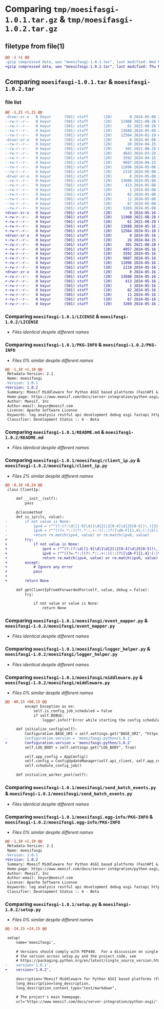 # Comparing `tmp/moesifasgi-1.0.1.tar.gz` & `tmp/moesifasgi-1.0.2.tar.gz`

## filetype from file(1)

```diff
@@ -1 +1 @@
-gzip compressed data, was "moesifasgi-1.0.1.tar", last modified: Wed May  8 23:35:03 2024, max compression
+gzip compressed data, was "moesifasgi-1.0.2.tar", last modified: Thu May 16 22:48:35 2024, max compression
```

## Comparing `moesifasgi-1.0.1.tar` & `moesifasgi-1.0.2.tar`

### file list

```diff
@@ -1,21 +1,21 @@
-drwxr-xr-x   0 keyur      (501) staff       (20)        0 2024-05-08 23:35:03.221683 moesifasgi-1.0.1/
--rw-r--r--   0 keyur      (501) staff       (20)    11908 2021-08-28 00:36:27.000000 moesifasgi-1.0.1/LICENSE
--rw-r--r--   0 keyur      (501) staff       (20)       61 2021-08-28 00:36:31.000000 moesifasgi-1.0.1/MANIFEST.in
--rw-r--r--   0 keyur      (501) staff       (20)    13688 2024-05-08 23:35:03.221842 moesifasgi-1.0.1/PKG-INFO
--rw-r--r--   0 keyur      (501) staff       (20)    12564 2024-01-10 01:16:32.000000 moesifasgi-1.0.1/README.md
-drwxr-xr-x   0 keyur      (501) staff       (20)        0 2024-05-08 23:35:03.218761 moesifasgi-1.0.1/moesifasgi/
--rw-r--r--   0 keyur      (501) staff       (20)       26 2024-04-15 15:48:48.000000 moesifasgi-1.0.1/moesifasgi/__init__.py
--rw-r--r--   0 keyur      (501) staff       (20)      301 2021-08-28 00:35:10.000000 moesifasgi-1.0.1/moesifasgi/async_iterator_wrapper.py
--rw-r--r--   0 keyur      (501) staff       (20)     4843 2024-03-29 23:20:02.000000 moesifasgi-1.0.1/moesifasgi/client_ip.py
--rw-r--r--   0 keyur      (501) staff       (20)     3592 2024-04-15 17:25:00.000000 moesifasgi-1.0.1/moesifasgi/event_mapper.py
--rw-r--r--   0 keyur      (501) staff       (20)     9087 2024-04-15 17:25:00.000000 moesifasgi-1.0.1/moesifasgi/logger_helper.py
--rw-r--r--   0 keyur      (501) staff       (20)    11096 2024-05-08 23:32:29.000000 moesifasgi-1.0.1/moesifasgi/middleware.py
--rw-r--r--   0 keyur      (501) staff       (20)     2218 2024-05-08 23:16:09.000000 moesifasgi-1.0.1/moesifasgi/send_batch_events.py
-drwxr-xr-x   0 keyur      (501) staff       (20)        0 2024-05-08 23:35:03.221459 moesifasgi-1.0.1/moesifasgi.egg-info/
--rw-r--r--   0 keyur      (501) staff       (20)    13688 2024-05-08 23:35:03.000000 moesifasgi-1.0.1/moesifasgi.egg-info/PKG-INFO
--rw-r--r--   0 keyur      (501) staff       (20)      413 2024-05-08 23:35:03.000000 moesifasgi-1.0.1/moesifasgi.egg-info/SOURCES.txt
--rw-r--r--   0 keyur      (501) staff       (20)        1 2024-05-08 23:35:03.000000 moesifasgi-1.0.1/moesifasgi.egg-info/dependency_links.txt
--rw-r--r--   0 keyur      (501) staff       (20)       82 2024-05-08 23:35:03.000000 moesifasgi-1.0.1/moesifasgi.egg-info/requires.txt
--rw-r--r--   0 keyur      (501) staff       (20)       11 2024-05-08 23:35:03.000000 moesifasgi-1.0.1/moesifasgi.egg-info/top_level.txt
--rw-r--r--   0 keyur      (501) staff       (20)       67 2024-05-08 23:35:03.222657 moesifasgi-1.0.1/setup.cfg
--rw-r--r--   0 keyur      (501) staff       (20)     3269 2024-05-08 23:32:29.000000 moesifasgi-1.0.1/setup.py
+drwxr-xr-x   0 keyur      (501) staff       (20)        0 2024-05-16 22:48:35.603078 moesifasgi-1.0.2/
+-rw-r--r--   0 keyur      (501) staff       (20)    11908 2021-08-28 00:36:27.000000 moesifasgi-1.0.2/LICENSE
+-rw-r--r--   0 keyur      (501) staff       (20)       61 2021-08-28 00:36:31.000000 moesifasgi-1.0.2/MANIFEST.in
+-rw-r--r--   0 keyur      (501) staff       (20)    13688 2024-05-16 22:48:35.603284 moesifasgi-1.0.2/PKG-INFO
+-rw-r--r--   0 keyur      (501) staff       (20)    12564 2024-01-10 01:16:32.000000 moesifasgi-1.0.2/README.md
+drwxr-xr-x   0 keyur      (501) staff       (20)        0 2024-05-16 22:48:35.600315 moesifasgi-1.0.2/moesifasgi/
+-rw-r--r--   0 keyur      (501) staff       (20)       26 2024-04-15 15:48:48.000000 moesifasgi-1.0.2/moesifasgi/__init__.py
+-rw-r--r--   0 keyur      (501) staff       (20)      301 2021-08-28 00:35:10.000000 moesifasgi-1.0.2/moesifasgi/async_iterator_wrapper.py
+-rw-r--r--   0 keyur      (501) staff       (20)     4957 2024-05-16 22:46:04.000000 moesifasgi-1.0.2/moesifasgi/client_ip.py
+-rw-r--r--   0 keyur      (501) staff       (20)     3592 2024-05-16 17:14:06.000000 moesifasgi-1.0.2/moesifasgi/event_mapper.py
+-rw-r--r--   0 keyur      (501) staff       (20)     9087 2024-05-16 17:13:31.000000 moesifasgi-1.0.2/moesifasgi/logger_helper.py
+-rw-r--r--   0 keyur      (501) staff       (20)    11096 2024-05-16 22:46:04.000000 moesifasgi-1.0.2/moesifasgi/middleware.py
+-rw-r--r--   0 keyur      (501) staff       (20)     2218 2024-05-16 22:45:23.000000 moesifasgi-1.0.2/moesifasgi/send_batch_events.py
+drwxr-xr-x   0 keyur      (501) staff       (20)        0 2024-05-16 22:48:35.602766 moesifasgi-1.0.2/moesifasgi.egg-info/
+-rw-r--r--   0 keyur      (501) staff       (20)    13688 2024-05-16 22:48:35.000000 moesifasgi-1.0.2/moesifasgi.egg-info/PKG-INFO
+-rw-r--r--   0 keyur      (501) staff       (20)      413 2024-05-16 22:48:35.000000 moesifasgi-1.0.2/moesifasgi.egg-info/SOURCES.txt
+-rw-r--r--   0 keyur      (501) staff       (20)        1 2024-05-16 22:48:35.000000 moesifasgi-1.0.2/moesifasgi.egg-info/dependency_links.txt
+-rw-r--r--   0 keyur      (501) staff       (20)       82 2024-05-16 22:48:35.000000 moesifasgi-1.0.2/moesifasgi.egg-info/requires.txt
+-rw-r--r--   0 keyur      (501) staff       (20)       11 2024-05-16 22:48:35.000000 moesifasgi-1.0.2/moesifasgi.egg-info/top_level.txt
+-rw-r--r--   0 keyur      (501) staff       (20)       67 2024-05-16 22:48:35.604123 moesifasgi-1.0.2/setup.cfg
+-rw-r--r--   0 keyur      (501) staff       (20)     3269 2024-05-16 22:46:04.000000 moesifasgi-1.0.2/setup.py
```

### Comparing `moesifasgi-1.0.1/LICENSE` & `moesifasgi-1.0.2/LICENSE`

 * *Files identical despite different names*

### Comparing `moesifasgi-1.0.1/PKG-INFO` & `moesifasgi-1.0.2/PKG-INFO`

 * *Files 0% similar despite different names*

```diff
@@ -1,10 +1,10 @@
 Metadata-Version: 2.1
 Name: moesifasgi
-Version: 1.0.1
+Version: 1.0.2
 Summary: Moesif Middleware for Python ASGI based platforms (FastAPI & Others)
 Home-page: https://www.moesif.com/docs/server-integration/python-asgi/
 Author: Moesif, Inc
 Author-email: keyur@moesif.com
 License: Apache Software License
 Keywords: log analysis restful api development debug asgi fastapi http middleware
 Classifier: Development Status :: 4 - Beta
```

### Comparing `moesifasgi-1.0.1/README.md` & `moesifasgi-1.0.2/README.md`

 * *Files identical despite different names*

### Comparing `moesifasgi-1.0.1/moesifasgi/client_ip.py` & `moesifasgi-1.0.2/moesifasgi/client_ip.py`

 * *Files 2% similar despite different names*

```diff
@@ -8,18 +8,24 @@
 class ClientIp:
 
     def __init__(self):
         pass
 
     @classmethod
     def is_ip(cls, value):
-        if not value is None:
-            ipv4 = r"^(?:(?:\d|[1-9]\d|1\d{2}|2[0-4]\d|25[0-5])\.){3}(?:\d|[1-9]\d|1\d{2}|2[0-4]\d|25[0-5])$"
-            ipv6 = r"^((?=.*::)(?!.*::.+::)(::)?([\dA-F]{1,4}:(:|\b)|){5}|([\dA-F]{1,4}:){6})((([\dA-F]{1,4}((?!\3)::|:\b|$))|(?!\2\3)){2}|(((2[0-4]|1\d|[1-9])?\d|25[0-5])\.?\b){4})$/i"
-            return re.match(ipv4, value) or re.match(ipv6, value)
+        try:
+            if not value is None:
+                ipv4 = r"^(?:(?:\d|[1-9]\d|1\d{2}|2[0-4]\d|25[0-5])\.){3}(?:\d|[1-9]\d|1\d{2}|2[0-4]\d|25[0-5])$"
+                ipv6 = r"^((?=.*::)(?!.*::.+::)(::)?([\dA-F]{1,4}:(:|\b)|){5}|([\dA-F]{1,4}:){6})((([\dA-F]{1,4}((?!\3)::|:\b|$))|(?!\2\3)){2}|(((2[0-4]|1\d|[1-9])?\d|25[0-5])\.?\b){4})$/i"
+                return re.match(ipv4, value) or re.match(ipv6, value)
+        except:
+            # Ignore any error
+            pass
+
+        return None
 
     def getClientIpFromXForwardedFor(self, value, debug = False):
         try:
 
             if not value or value is None:
                 return None
```

### Comparing `moesifasgi-1.0.1/moesifasgi/event_mapper.py` & `moesifasgi-1.0.2/moesifasgi/event_mapper.py`

 * *Files identical despite different names*

### Comparing `moesifasgi-1.0.1/moesifasgi/logger_helper.py` & `moesifasgi-1.0.2/moesifasgi/logger_helper.py`

 * *Files identical despite different names*

### Comparing `moesifasgi-1.0.1/moesifasgi/middleware.py` & `moesifasgi-1.0.2/moesifasgi/middleware.py`

 * *Files 0% similar despite different names*

```diff
@@ -80,15 +80,15 @@
         except Exception as ex:
             self.is_config_job_scheduled = False
             if self.DEBUG:
                 logger.info(f'Error while starting the config scheduler job in background: {str(ex)}')
 
     def initialize_config(self):
         Configuration.BASE_URI = self.settings.get("BASE_URI", "https://api.moesif.net")
-        Configuration.version = 'moesifasgi-python/1.0.1'
+        Configuration.version = 'moesifasgi-python/1.0.2'
         self.LOG_BODY = self.settings.get("LOG_BODY", True)
 
         self.app_config = AppConfig()
         self.config = ConfigUpdateManager(self.api_client, self.app_config, self.DEBUG)
         self.schedule_config_job()
 
     def initialize_worker_pool(self):
```

### Comparing `moesifasgi-1.0.1/moesifasgi/send_batch_events.py` & `moesifasgi-1.0.2/moesifasgi/send_batch_events.py`

 * *Files identical despite different names*

### Comparing `moesifasgi-1.0.1/moesifasgi.egg-info/PKG-INFO` & `moesifasgi-1.0.2/moesifasgi.egg-info/PKG-INFO`

 * *Files 0% similar despite different names*

```diff
@@ -1,10 +1,10 @@
 Metadata-Version: 2.1
 Name: moesifasgi
-Version: 1.0.1
+Version: 1.0.2
 Summary: Moesif Middleware for Python ASGI based platforms (FastAPI & Others)
 Home-page: https://www.moesif.com/docs/server-integration/python-asgi/
 Author: Moesif, Inc
 Author-email: keyur@moesif.com
 License: Apache Software License
 Keywords: log analysis restful api development debug asgi fastapi http middleware
 Classifier: Development Status :: 4 - Beta
```

### Comparing `moesifasgi-1.0.1/setup.py` & `moesifasgi-1.0.2/setup.py`

 * *Files 0% similar despite different names*

```diff
@@ -24,15 +24,15 @@
 
 setup(
     name='moesifasgi',
 
     # Versions should comply with PEP440.  For a discussion on single-sourcing
     # the version across setup.py and the project code, see
     # https://packaging.python.org/en/latest/single_source_version.html
-    version='1.0.1',
+    version='1.0.2',
 
     description='Moesif Middleware for Python ASGI based platforms (FastAPI & Others)',
     long_description=long_description,
     long_description_content_type="text/markdown",
 
     # The project's main homepage.
     url='https://www.moesif.com/docs/server-integration/python-asgi/',
```

